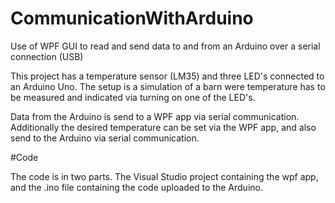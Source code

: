 # CommunicationWithArduino
Use of WPF GUI to read and send data to and from an Arduino over a serial connection (USB)

This project has a temperature sensor (LM35) and three LED's connected to an Arduino Uno.
The setup is a simulation of a barn were temperature has to be measured and indicated via turning on one of the LED's.

Data from the Arduino is send to a WPF app via serial communication. Additionally the desired temperature can be set via the WPF app,
and also send to the Arduino via serial communication.

#Code

The code is in two parts. The Visual Studio project containing the wpf app, and the .ino file containing the code uploaded to the Arduino.
